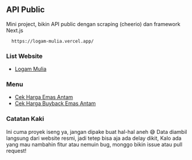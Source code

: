 ## API Public

Mini project, bikin API public dengan scraping (cheerio) dan framework Next.js

```
  https://logam-mulia.vercel.app/
```

### List Website

- [Logam Mulia](https://logammulia.com)

### Menu

- [Cek Harga Emas Antam](https://logam-mulia.vercel.app/cek-harga-emas-antam)
- [Cek Harga Buyback Emas Antam](https://logam-mulia.vercel.app/cek-harga-buyback-emas-antam)

### Catatan Kaki

Ini cuma proyek iseng ya, jangan dipake buat hal-hal aneh 😅
Data diambil langsung dari website resmi, jadi tetep bisa aja ada delay dikit, Kalo ada yang mau nambahin fitur atau nemuin bug, monggo bikin issue atau pull request!
